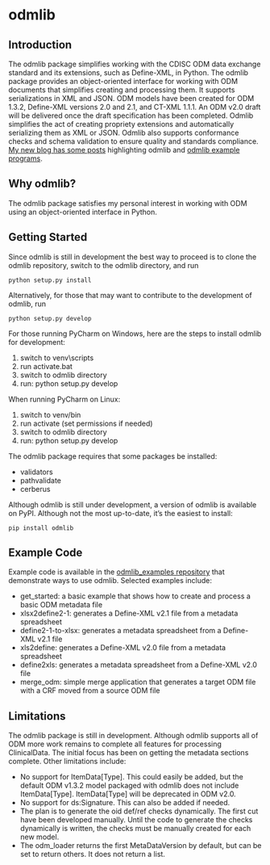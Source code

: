 # odmlib

## Introduction
The odmlib package simplifies working with the CDISC ODM data exchange standard and its extensions, such as 
Define-XML, in Python. The odmlib package provides an object-oriented interface for working with ODM documents
that simplifies creating and processing them. It supports serializations in XML and JSON. ODM models have been 
created for ODM 1.3.2, Define-XML versions 2.0 and 2.1, and CT-XML 1.1.1. An ODM v2.0 draft will be delivered once the
draft specification has been completed. Odmlib simplifies the act of creating propriety extensions and
automatically serializing them as XML or JSON. Odmlib also supports conformance checks and schema validation
to ensure quality and standards compliance. [My new blog has some posts](https://swhume.github.io/blog-home.html) 
highlighting odmlib and [odmlib example programs](https://github.com/swhume/odmlib_examples).

## Why odmlib?
The odmlib package satisfies my personal interest in working with ODM using an object-oriented 
interface in Python.

## Getting Started
Since odmlib is still in development the best way to proceed is to clone the odmlib 
repository, switch to the odmlib directory, and run 

`python setup.py install` 

Alternatively, for those that may want to contribute to the development of odmlib, run

`python setup.py develop`

For those running PyCharm on Windows, here are the steps to install odmlib for development:
1. switch to venv\scripts
2. run activate.bat
3. switch to odmlib directory
4. run: python setup.py develop

When running PyCharm on Linux:
1. switch to venv/bin
2. run activate (set permissions if needed)
3. switch to odmlib directory
4. run: python setup.py develop

The odmlib package requires that some packages be installed:
* validators
* pathvalidate
* cerberus

Although odmlib is still under development, a version of odmlib is available on PyPI. Although not the most 
up-to-date, it’s the easiest to install:

`pip install odmlib`

## Example Code
Example code is available in the [odmlib_examples repository](https://github.com/swhume/odmlib_examples) 
that demonstrate ways to use odmlib. 
Selected examples include:
* get_started: a basic example that shows how to create and process a basic ODM metadata file
* xlsx2define2-1: generates a Define-XML v2.1 file from a metadata spreadsheet
* define2-1-to-xlsx: generates a metadata spreadsheet from a Define-XML v2.1 file
* xls2define: generates a Define-XML v2.0 file from a metadata spreadsheet
* define2xls: generates a metadata spreadsheet from a Define-XML v2.0 file
* merge_odm: simple merge application that generates a target ODM file with a CRF moved from a source 
  ODM file

## Limitations
The odmlib package is still in development. Although odmlib supports all of ODM more work remains 
to complete all features for processing ClinicalData. The initial focus has been on getting 
the metadata sections complete. Other limitations include:

* No support for ItemData[Type]. This could easily be added, but the default ODM v1.3.2 model packaged with
  odmlib does not include ItemData[Type]. ItemData[Type] will be deprecated in ODM v2.0.
* No support for ds:Signature. This can also be added if needed.
* The plan is to generate the oid def/ref checks dynamically. The first cut have been developed manually. Until
  the code to generate the checks dynamically is written, the checks must be manually created for each new model.
* The odm_loader returns the first MetaDataVersion by default, but can be set to return others. It does not return 
  a list.

